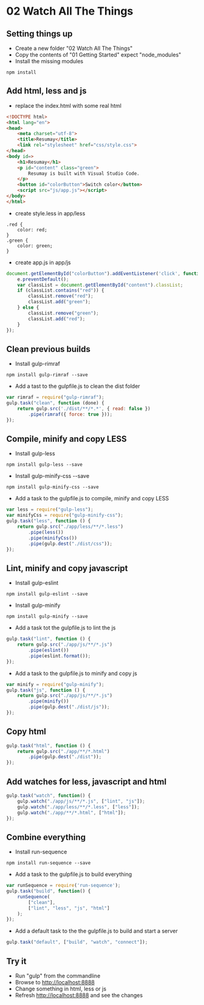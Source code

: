 # 02 Watch All The Things

## Setting things up

- Create a new folder "02 Watch All The Things"
- Copy the contents of "01 Getting Started" expect "node_modules"
- Install the missing modules
```shell
npm install
```

## Add html, less and js

- replace the index.html with some real html
```html
<!DOCTYPE html>
<html lang="en">
<head>
	<meta charset="utf-8">
	<title>Resumay</title>
	<link rel="stylesheet" href="css/style.css">
</head>
<body id=>
	<h1>Resumay</h1>
	<p id="content" class="green">
		Resumay is built with Visual Studio Code.
	</p>
	<button id="colorButton">Switch color</button>
	<script src="js/app.js"></script>
</body>
</html>
```

- create style.less in app/less
```less
.red {
	color: red;
}
.green {
	color: green;
}
```

- create app.js in app/js
```javascript
document.getElementById("colorButton").addEventListener('click', function(e) {
    e.preventDefault();
    var classList = document.getElementById("content").classList; 
    if (classList.contains("red")) {
        classList.remove("red");
        classList.add("green");
    } else {
        classList.remove("green");
        classList.add("red");
    }
});
```

## Clean previous builds

- Install gulp-rimraf
```shell
npm install gulp-rimraf --save
```

- Add a tast to the gulpfile.js to clean the dist folder
```javascript
var rimraf = require("gulp-rimraf");
gulp.task("clean", function (done) {
    return gulp.src('./dist/**/*.*', { read: false })
        .pipe(rimraf({ force: true }));
});
```

## Compile, minify and copy LESS

- Install gulp-less
```shell
npm install gulp-less --save
```

- Install gulp-minify-css --save
```shell
npm install gulp-minify-css --save
```

- Add a task to the gulpfile.js to compile, minify and copy LESS
```javascript
var less = require("gulp-less");
var minifyCss = require("gulp-minify-css");
gulp.task("less", function () {
    return gulp.src("./app/less/**/*.less")
        .pipe(less())
        .pipe(minifyCss())
        .pipe(gulp.dest("./dist/css"));
});
```

## Lint, minify and copy javascript

- Install gulp-eslint
```shell
npm install gulp-eslint --save
```

- Install gulp-minify
```shell
npm install gulp-minify --save
```

- Add a task tot the gulpfile.js to lint the js
```javascript
gulp.task("lint", function () {
    return gulp.src("./app/js/**/*.js")
        .pipe(eslint())
        .pipe(eslint.format()); 
});
```

- Add a task to the gulpfile.js to minify and copy js
```javascript
var minify = require("gulp-minify");
gulp.task("js", function () {
    return gulp.src("./app/js/**/*.js")
        .pipe(minify())
        .pipe(gulp.dest("./dist/js"));
});
```

## Copy html

```javascript
gulp.task("html", function () {
    return gulp.src("./app/**/*.html")
        .pipe(gulp.dest("./dist"));
});
```

## Add watches for less, javascript and html
```javascript
gulp.task("watch", function() {
    gulp.watch("./app/js/**/*.js", ["lint", "js"]);
    gulp.watch("./app/less/**/*.less", ["less"]);
    gulp.watch("./app/**/*.html", ["html"]); 
});
```

## Combine everything

- Install run-sequence
```shell
npm install run-sequence --save
```

- Add a task to the gulpfile.js to build everything
```javascript
var runSequence = require('run-sequence');
gulp.task("build", function() {
    runSequence(
        ["clean"],
        ["lint", "less", "js", "html"]
    );
});
```

- Add a default task to the the gulpfile.js to build and start a server
```javascript
gulp.task("default", ["build", "watch", "connect"]);
```

## Try it
- Run "gulp" from the commandline
- Browse to <http://localhost:8888>
- Change something in html, less or js
- Refresh <http://localhost:8888> and see the changes